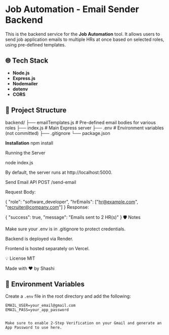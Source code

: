 # Job Automation - Email Sender Backend

This is the backend service for the **Job Automation** tool. It allows users to send job application emails to multiple HRs at once based on selected roles, using pre-defined templates.

## 🌐 Tech Stack

- **Node.js**
- **Express.js**
- **Nodemailer**
- **dotenv**
- **CORS**

## 📁 Project Structure

backend/
├── emailTemplates.js # Pre-defined email bodies for various roles
├── index.js # Main Express server
├── .env # Environment variables (not committed)
├── .gitignore
└── package.json


**Installation**
npm install

 Running the Server

node index.js

By default, the server runs at http://localhost:5000.


Send Email API
POST /send-email

Request Body:

{
  "role": "software_developer",
  "hrEmails": ["hr@example.com", "recruiter@company.com"]
}
Response:


{
  "success": true,
  "message": "Emails sent to 2 HR(s)"
}
🛡️ Notes

Make sure your .env is in .gitignore to protect credentials.

Backend is deployed via Render.

Frontend is hosted separately on Vercel.

💡 License
MIT






Made with ❤ by Shashi



## 🔐 Environment Variables

Create a `.env` file in the root directory and add the following:

```env
EMAIL_USER=your_email@gmail.com
EMAIL_PASS=your_app_password


Make sure to enable 2-Step Verification on your Gmail and generate an App Password to use here.



